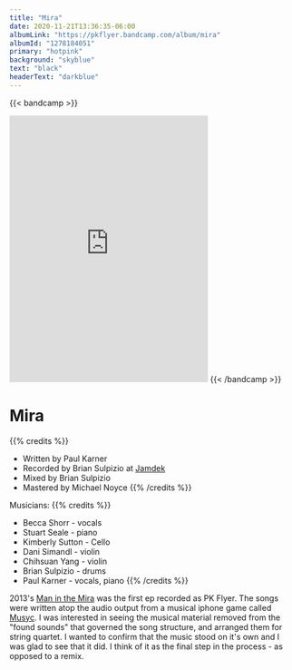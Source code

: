 ```yaml
---
title: "Mira"
date: 2020-11-21T13:36:35-06:00
albumLink: "https://pkflyer.bandcamp.com/album/mira"
albumId: "1278184051"
primary: "hotpink"
background: "skyblue"
text: "black"
headerText: "darkblue"
---
```

{{< bandcamp >}}
<iframe style="border: 0; width: 350px; height: 470px;" src="https://bandcamp.com/EmbeddedPlayer/album=1278184051/size=large/bgcol=333333/linkcol=fe7eaf/tracklist=false/transparent=true/" seamless><a href="https://pkflyer.bandcamp.com/album/mira">MIRA by PK Flyer</a></iframe>
{{< /bandcamp >}}

# Mira

{{% credits  %}}
- Written by Paul Karner
- Recorded by Brian Sulpizio at [Jamdek](http://www.jamdek.co/)
- Mixed by Brian Sulpizio
- Mastered by Michael Noyce
{{% /credits  %}}
 
Musicians:
{{% credits  %}}
- Becca Shorr - vocals
- Stuart Seale - piano
- Kimberly Sutton - Cello
- Dani Simandl - violin
- Chihsuan Yang - violin
- Brian Sulpizio - drums
- Paul Karner - vocals, piano
{{% /credits  %}}

2013's [Man in the Mira](https://pkflyer.bandcamp.com/album/man-in-the-mira) was the first ep recorded as PK Flyer. The songs were written atop the audio output from a musical iphone game called [Musyc](https://apps.apple.com/us/app/musyc/id489836689). I was interested in seeing the musical material removed from the "found sounds" that governed the song structure, and arranged them for string quartet. I wanted to confirm that the music stood on it's own and I was glad to see that it did. I think of it as the final step in the process - as opposed to a remix.  